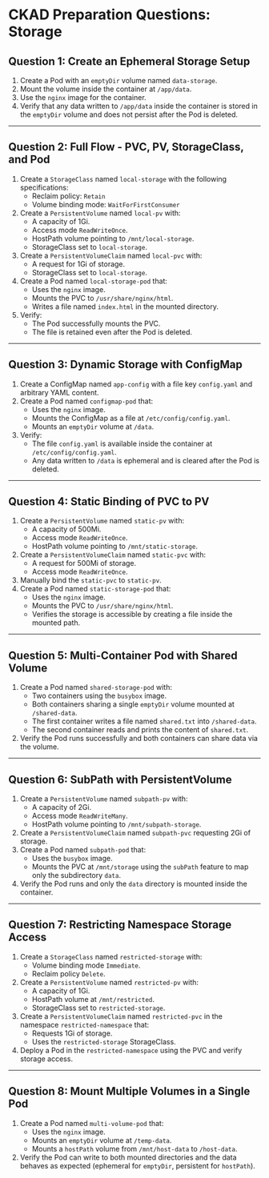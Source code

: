 # CKAD Preparation Questions: Storage

## **Question 1: Create an Ephemeral Storage Setup**
1. Create a Pod with an `emptyDir` volume named `data-storage`.
2. Mount the volume inside the container at `/app/data`.
3. Use the `nginx` image for the container.
4. Verify that any data written to `/app/data` inside the container is stored in the `emptyDir` volume and does not persist after the Pod is deleted.

---

## **Question 2: Full Flow - PVC, PV, StorageClass, and Pod**
1. Create a `StorageClass` named `local-storage` with the following specifications:
   - Reclaim policy: `Retain`
   - Volume binding mode: `WaitForFirstConsumer`
2. Create a `PersistentVolume` named `local-pv` with:
   - A capacity of 1Gi.
   - Access mode `ReadWriteOnce`.
   - HostPath volume pointing to `/mnt/local-storage`.
   - StorageClass set to `local-storage`.
3. Create a `PersistentVolumeClaim` named `local-pvc` with:
   - A request for 1Gi of storage.
   - StorageClass set to `local-storage`.
4. Create a Pod named `local-storage-pod` that:
   - Uses the `nginx` image.
   - Mounts the PVC to `/usr/share/nginx/html`.
   - Writes a file named `index.html` in the mounted directory.
5. Verify:
   - The Pod successfully mounts the PVC.
   - The file is retained even after the Pod is deleted.

---

## **Question 3: Dynamic Storage with ConfigMap**
1. Create a ConfigMap named `app-config` with a file key `config.yaml` and arbitrary YAML content.
2. Create a Pod named `configmap-pod` that:
   - Uses the `nginx` image.
   - Mounts the ConfigMap as a file at `/etc/config/config.yaml`.
   - Mounts an `emptyDir` volume at `/data`.
3. Verify:
   - The file `config.yaml` is available inside the container at `/etc/config/config.yaml`.
   - Any data written to `/data` is ephemeral and is cleared after the Pod is deleted.

---

## **Question 4: Static Binding of PVC to PV**
1. Create a `PersistentVolume` named `static-pv` with:
   - A capacity of 500Mi.
   - Access mode `ReadWriteOnce`.
   - HostPath volume pointing to `/mnt/static-storage`.
2. Create a `PersistentVolumeClaim` named `static-pvc` with:
   - A request for 500Mi of storage.
   - Access mode `ReadWriteOnce`.
3. Manually bind the `static-pvc` to `static-pv`.
4. Create a Pod named `static-storage-pod` that:
   - Uses the `nginx` image.
   - Mounts the PVC to `/usr/share/nginx/html`.
   - Verifies the storage is accessible by creating a file inside the mounted path.

---

## **Question 5: Multi-Container Pod with Shared Volume**
1. Create a Pod named `shared-storage-pod` with:
   - Two containers using the `busybox` image.
   - Both containers sharing a single `emptyDir` volume mounted at `/shared-data`.
   - The first container writes a file named `shared.txt` into `/shared-data`.
   - The second container reads and prints the content of `shared.txt`.
2. Verify the Pod runs successfully and both containers can share data via the volume.

---

## **Question 6: SubPath with PersistentVolume**
1. Create a `PersistentVolume` named `subpath-pv` with:
   - A capacity of 2Gi.
   - Access mode `ReadWriteMany`.
   - HostPath volume pointing to `/mnt/subpath-storage`.
2. Create a `PersistentVolumeClaim` named `subpath-pvc` requesting 2Gi of storage.
3. Create a Pod named `subpath-pod` that:
   - Uses the `busybox` image.
   - Mounts the PVC at `/mnt/storage` using the `subPath` feature to map only the subdirectory `data`.
4. Verify the Pod runs and only the `data` directory is mounted inside the container.

---

## **Question 7: Restricting Namespace Storage Access**
1. Create a `StorageClass` named `restricted-storage` with:
   - Volume binding mode `Immediate`.
   - Reclaim policy `Delete`.
2. Create a `PersistentVolume` named `restricted-pv` with:
   - A capacity of 1Gi.
   - HostPath volume at `/mnt/restricted`.
   - StorageClass set to `restricted-storage`.
3. Create a `PersistentVolumeClaim` named `restricted-pvc` in the namespace `restricted-namespace` that:
   - Requests 1Gi of storage.
   - Uses the `restricted-storage` StorageClass.
4. Deploy a Pod in the `restricted-namespace` using the PVC and verify storage access.

---

## **Question 8: Mount Multiple Volumes in a Single Pod**
1. Create a Pod named `multi-volume-pod` that:
   - Uses the `nginx` image.
   - Mounts an `emptyDir` volume at `/temp-data`.
   - Mounts a `hostPath` volume from `/mnt/host-data` to `/host-data`.
2. Verify the Pod can write to both mounted directories and the data behaves as expected (ephemeral for `emptyDir`, persistent for `hostPath`).

